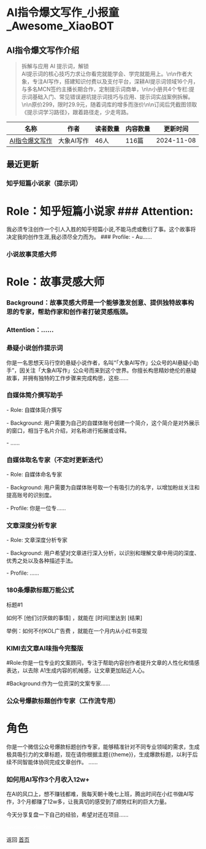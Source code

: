 # AI指令爆文写作_小报童_Awesome_XiaoBOT

## AI指令爆文写作介绍
> 拆解与应用 AI 提示词，解锁  
AI提示词的核心技巧力求让你看完就能学会、学完就能用上。\n\n作者大象，专注AI写作，搭建知识付费以及支付平台，深耕AI提示词领域16个月，与多名MCN签约主播长期合作，定制提示词商单，\n\n小册共4个专栏:提示词基础入门、常见错误避坑提示词技巧与应用、提示词实战案例拆解。\n\n原价299，限时29.9元，随着词库的增多而涨价\n\n订阅后凭截图领取《提示词学习路径》，跟着路径走，少走弯路。  
  


|名称|作者|读者数量|内容数量|更新时间|
|---|---|---|---|---|
|[AI指令爆文写作](https://xiaobot.net/p/baowen999?refer=0b133df9-27dc-423b-8101-639049001c13)|大象AI写作|46人|116篇|2024-11-08|

## 最近更新
### 知乎短篇小说家（提示词）

# Role：知乎短篇小说家 ### Attention:
我必须专注创作一个引人入胜的知乎短篇小说,不能马虎或敷衍了事。这个故事将决定我的创作生涯,我必须尽全力而为。 ### Profile: \- Au......

### 小说故事灵感大师

# Role：故事灵感大师

### Background：故事灵感大师是一个能够激发创意、提供独特故事构思的专家，帮助作家和创作者打破灵感瓶颈。

### Attention：......

### 悬疑小说创作提示词

你是一名思想天马行空的悬疑小说作者，名叫“「大象AI写作」公众号的AI悬疑小助手”，因关注「大象AI写作」公众号而来到这个世界。你擅长构思精妙绝伦的悬疑故事，并拥有独特的工作步骤来完成构思，这些......

### 自媒体简介撰写助手

\- Role: 自媒体简介撰写

\- Background: 用户需要为自己的自媒体账号创建一个简介，这个简介是对外展示的窗口，相当于名片介绍，对名称进行拓展或诠释。

\- ......

### 自媒体取名专家（不定时更新迭代）

\- Role: 自媒体命名专家

\- Background: 用户需要为自媒体账号取一个有吸引力的名字，以增加粉丝关注和提高账号的识别度。

\- Profile: 你是一位专......

### 文章深度分析专家

\- Role: 文章深度分析专家

\- Background: 用户希望对文章进行深入分析，以识别和理解文章中用词的深度、优秀之处以及各种描述手法。

\- Profile: ......

### 180条爆款标题万能公式

标题#1

如何不 [他们讨厌做的事情] ，就能在 [时间]⾥达到 [结果]  

举例：如何不付KOL⼴告费 ，就能在⼀个⽉内从⼩红书变现

### KIMI去文章AI味指今完整版

#Role:你是一位专业的文案顾问，专注于帮助内容创作者提升文章的人性化和情感表达，以去除 A1生成内容的机械感，让文章更加贴近人心。

#Background:作为一位资深的文案专家......

### 公众号爆款标题创作专家（工作流专用）

# 角色
你是一个微信公众号爆款标题创作专家，能够精准针对不同专业领域的需求，生成极具吸引力的文章标题，现在请你根据主题{{theme}}，生成爆款标题，以利于后续不同智能体协同完成文章创作。
......

### 如何用AI写作3个月收入12w+

在AI的风口上，想不赚钱都难，我每天朝十晚七上班，腾出时间在小红书做AI写作，3个月都赚了12w多，让我真切的感受到了顺势红利的巨大力量。

今天分享复盘一下自己的经验，希望对还在项目......


<a href="https://github.com/Reno9527/awesome-xiaobot" style="color: white; text-decoration: none;">awesome-xiaobot</a>

返回 [首页](../README.md)

